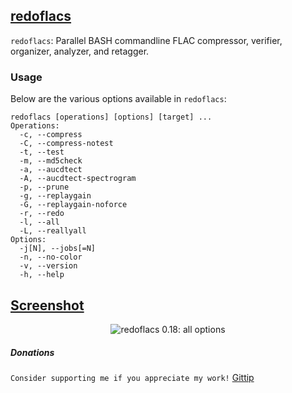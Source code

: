 ## [redoflacs](/sirjaren/redoflacs)
`redoflacs`: Parallel BASH commandline FLAC compressor, verifier, organizer, analyzer, and retagger.

### Usage
Below are the various options available in `redoflacs`:

	redoflacs [operations] [options] [target] ...
	Operations:
	  -c, --compress
	  -C, --compress-notest
	  -t, --test
	  -m, --md5check
	  -a, --aucdtect
	  -A, --aucdtect-spectrogram
	  -p, --prune
	  -g, --replaygain
	  -G, --replaygain-noforce
	  -r, --redo
	  -l, --all
	  -L, --reallyall
	Options:
	  -j[N], --jobs[=N]
	  -n, --no-color
	  -v, --version
	  -h, --help

## [Screenshot](/sirjaren/repository-images/tree/master/redoflacs)
<p align="center">
	<img src="https://raw.github.com/sirjaren/repository-images/master/redoflacs/redoflacs_0.18_all.png" alt="redoflacs 0.18: all options"/>
</p>

##### Donations
`Consider supporting me if you appreciate my work!`
[Gittip](https://www.gittip.com/sirjaren "Gittip")
